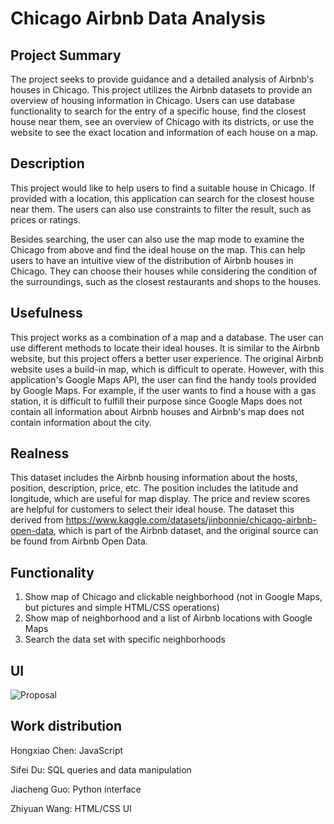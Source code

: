 # Chicago Airbnb Data Analysis

## Project Summary
The project seeks to provide guidance and a detailed analysis of Airbnb's houses in Chicago. This project utilizes the Airbnb datasets to provide an overview of housing information in Chicago. Users can use database functionality to search for the entry of a specific house, find the closest house near them, see an overview of Chicago with its districts, or use the website to see the exact location and information of each house on a map.

## Description
This project would like to help users to find a suitable house in Chicago. If provided with a location, this application can search for the closest house near them. The users can also use constraints to filter the result, such as prices or ratings.

Besides searching, the user can also use the map mode to examine the Chicago from above and find the ideal house on the map. This can help users to have an intuitive view of the distribution of Airbnb houses in Chicago. They can choose their houses while considering the condition of the surroundings, such as the closest restaurants and shops to the houses.


## Usefulness
This project works as a combination of a map and a database. The user can use different methods to locate their ideal houses. It is similar to the Airbnb website, but this project offers a better user experience. The original Airbnb website uses a build-in map, which is difficult to operate. However, with this application's Google Maps API, the user can find the handy tools provided by Google Maps. For example, if the user wants to find a house with a gas station, it is difficult to fulfill their purpose since Google Maps does not contain all information about Airbnb houses and Airbnb's map does not contain information about the city.


## Realness
This dataset includes the Airbnb housing information about the hosts, position, description, price, etc. The position includes the latitude and longitude, which are useful for map display. The price and review scores are helpful for customers to select their ideal house. The dataset this derived from https://www.kaggle.com/datasets/jinbonnie/chicago-airbnb-open-data, which is part of the Airbnb dataset, and the original source can be found from Airbnb Open Data.


## Functionality
1. Show map of Chicago and clickable neighborhood (not in Google Maps, but pictures and simple HTML/CSS operations)
2. Show map of neighborhood and a list of Airbnb locations with Google Maps
3. Search the data set with specific neighborhoods

## UI
![Proposal](https://user-images.githubusercontent.com/73095922/174907202-3b3344e5-0e9f-48df-8374-87bca226bc20.png)


## Work distribution
Hongxiao Chen: JavaScript

Sifei Du: SQL queries and data manipulation

Jiacheng Guo: Python interface

Zhiyuan Wang: HTML/CSS UI

